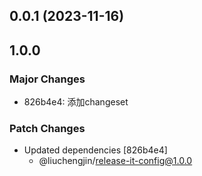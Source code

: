 ## 0.0.1 (2023-11-16)

## 1.0.0

### Major Changes

- 826b4e4: 添加changeset

### Patch Changes

- Updated dependencies [826b4e4]
  - @liuchengjin/release-it-config@1.0.0
